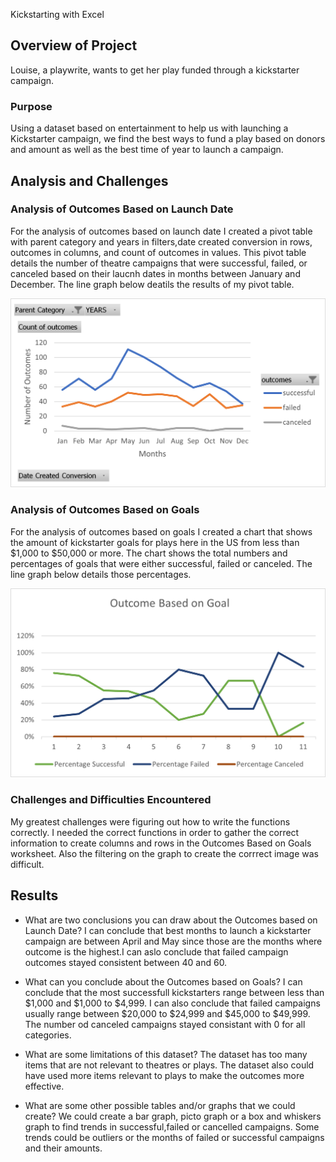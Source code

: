  Kickstarting with Excel

## Overview of Project
Louise, a playwrite, wants to get her play funded through a kickstarter campaign.   
### Purpose
Using a dataset based on entertainment to help us with launching a Kickstarter campaign, we find the best ways to fund a play based on donors and amount as well as the best time of year to launch a campaign.
## Analysis and Challenges

### Analysis of Outcomes Based on Launch Date
For the analysis of outcomes based on launch date I created a pivot table with parent category and years in filters,date created conversion in rows, outcomes in columns, and count of outcomes in values. This pivot table details the number of theatre campaigns that were successful, failed, or canceled based on their laucnh dates in months between January and December. The line graph below deatils the results of my pivot table.   

![Theater_Outcomes_vs_Launch](Theater_Outcomes_vs_Launch.png)

### Analysis of Outcomes Based on Goals
For the analysis of outcomes based on goals I created a chart that shows the amount of kickstarter goals for plays here in the US from less than $1,000 to $50,000 or more. The chart shows the total numbers and percentages of goals that were either successful, failed or canceled. The line graph below details those percentages.

![Outcomes vs Goals](Outcomes_vs_Goals.png)

### Challenges and Difficulties Encountered
My greatest challenges were figuring out how to write the functions correctly. I needed the correct functions in order to gather the correct information to create columns and rows in the Outcomes Based on Goals worksheet. Also the filtering on the graph to create the corrrect image was difficult.

## Results

- What are two conclusions you can draw about the Outcomes based on Launch Date? I can conclude that best months to launch a kickstarter campaign are between April and May since those are the months where outcome is the highest.I can aslo conclude that failed campaign outcomes stayed consistent between 40 and 60. 

- What can you conclude about the Outcomes based on Goals?  I can conclude that the most successfull kickstarters range between less than $1,000 and $1,000 to $4,999. I can also conclude that failed campaigns usually range between $20,000 to $24,999 and $45,000 to $49,999. The number od canceled campaigns stayed consistant with 0 for all categories.

- What are some limitations of this dataset?
The dataset has too many items that are not relevant to theatres or plays. The dataset also could have used more items relevant to plays to make the outcomes more effective. 

- What are some other possible tables and/or graphs that we could create?
We could create a bar graph, picto graph or a box and whiskers graph to find trends in successful,failed or cancelled campaigns. Some trends could be outliers or the months of failed or successful campaigns and their amounts.    
